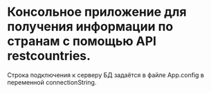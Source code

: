 Консольное приложение для получения информации по странам с помощью API restcountries.
=============
Строка подключения к серверу БД задаётся в файле App.config в переменной connectionString.